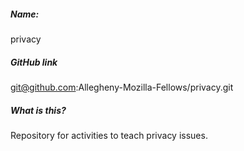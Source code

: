 ##### Name:
privacy

##### GitHub link
git@github.com:Allegheny-Mozilla-Fellows/privacy.git


##### What is this?
Repository for activities to teach privacy issues.
